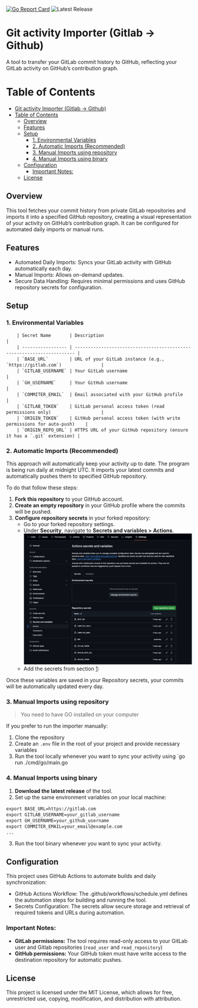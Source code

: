[![Go Report Card](https://goreportcard.com/badge/github.com/furmanp/gitlab-activity-importer)](https://goreportcard.com/report/github.com/furmanp/gitlab-activity-importer)
![Latest Release](https://img.shields.io/github/v/release/furmanp/gitlab-activity-importer)

# Git activity Importer (Gitlab -> Github)
A tool to transfer your GitLab commit history to GitHub, reflecting your GitLab activity on GitHub’s contribution graph.
# Table of Contents
- [Git activity Importer (Gitlab -\> Github)](#git-activity-importer-gitlab---github)
- [Table of Contents](#table-of-contents)
  - [Overview](#overview)
  - [Features](#features)
  - [Setup](#setup)
    - [1. Environmental Variables](#1-environmental-variables)
    - [2. Automatic Imports (Recommended)](#2-automatic-imports-recommended)
    - [3. Manual Imports using repository](#3-manual-imports-using-repository)
    - [4. Manual Imports using binary](#4-manual-imports-using-binary)
  - [Configuration](#configuration)
    - [Important Notes:](#important-notes)
  - [License](#license)


## Overview
This tool fetches your commit history from private GitLab repositories and imports it into a specified GitHub repository, creating a visual representation of your activity on GitHub’s contribution graph. It can be configured for automated daily imports or manual runs.

## Features
-	Automated Daily Imports: Syncs your GitLab activity with GitHub automatically each day.
-	Manual Imports: Allows on-demand updates.
-	Secure Data Handling: Requires minimal permissions and uses GitHub repository secrets for configuration.

## Setup
### 1. Environmental Variables

        | Secret Name       | Description                                                            |
        | ----------------- | ---------------------------------------------------------------------- |
        | `BASE_URL`        | URL of your GitLab instance (e.g., `https://gitlab.com`)               |
        | `GITLAB_USERNAME` | Your GitLab username                                                   |
        | `GH_USERNAME`     | Your GitHub username                                                   | 
        | `COMMITER_EMAIL`  | Email associated with your GitHub profile                              |
        | `GITLAB_TOKEN`    | GitLab personal access token (read permissions only)                   |
        | `ORIGIN_TOKEN`    | GitHub personal access token (with write permissions for auto-push)    |
        | `ORIGIN_REPO_URL` | HTTPS URL of your GitHub repository (ensure it has a `.git` extension) |

### 2. Automatic Imports (Recommended)
This approach will automatically keep your activity up to date. The program is being run daily at midnight UTC.
It imports your latest commits and automatically pushes them to specified GitHub repository.

To do that follow these steps:
1. **Fork this repository** to your GitHub account.
2. **Create an empty repository** in your GitHub profile where the commits will be pushed.
3. **Configure repository secrets** in your forked repository:
   - Go to your forked repository settings.
   - Under **Security**, navigate to **Secrets and variables > Actions**.
     ![Repository Secrets Configuration](assets/image.png)
   - Add the secrets from section [1](#1-environmental-variables):



Once these variables are saved in your Repository secrets, your commits will be automatically updated every day.

### 3. Manual Imports using repository
>You need to have GO installed on your computer

If you prefer to run the importer manually:
1. Clone the repository
2. Create an `.env` file in the root of your project and provide necessary variables
3. Run the tool locally whenever you want to sync your activity using `go run ./cmd/go/main.go

### 4. Manual Imports using binary
1. **Download the latest release** of the tool.
2. Set up the same environment variables on your local machine:
```
export BASE_URL=https://gitlab.com
export GITLAB_USERNAME=your_gitlab_username
export GH_USERNAME=your_github_username
export COMMITER_EMAIL=your_email@example.com
...
```
3. Run the tool binary whenever you want to sync your activity.


## Configuration
This project uses GitHub Actions to automate builds and daily synchronization:

- GitHub Actions Workflow: The .github/workflows/schedule.yml defines the automation steps for building and running the tool.
- Secrets Configuration: The secrets allow secure storage and retrieval of required tokens and URLs during automation.

### Important Notes:
- **GitLab permissions:** The tool requires read-only access to your GitLab user and Gitlab repositories (`read_user` and `read_repository`)
- **GitHub permissions:** Your GitHub token must have write access to the destination repository for automatic pushes.

## License
This project is licensed under the MIT License, which allows for free, unrestricted use, copying, modification, and distribution with attribution.
